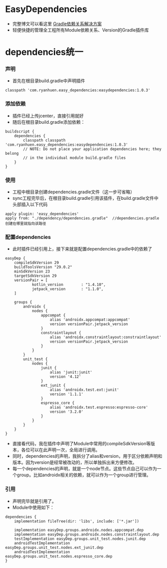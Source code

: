 # EasyDependencies
- 完整博文可以看这里 [Gradle依赖关系解决方案](https://ryanhuen.tech/blog/article/22/)
- 轻便快捷的管理全工程所有Module依赖关系、Version的Gradle插件库

# dependencies统一
### 声明
- 首先在根目录build.gradle中声明插件

```
classpath 'com.ryanhuen.easy_dependencies:easydependencies:1.0.3'
```

### 添加依赖
- 插件已经上传jcenter，直接引用就好
- 随后在根目录build.gradle添加依赖：

```
buildscript {
    dependencies {
        classpath classpath 'com.ryanhuen.easy_dependencies:easydependencies:1.0.3'
        // NOTE: Do not place your application dependencies here; they belong
        // in the individual module build.gradle files
    }
}
```
### 使用
- 工程中根目录创建dependencies.gradle文件（这一步可省略）
- sync工程完毕后，在根目录build.gradle引用该插件，在build.gradle文件中头部插入以下代码

```
apply plugin: 'easy_dependencies'
apply from: "./dependency/dependencies.gradle"  //dependencies.gradle创建在哪里就指向该路径
```

### 配置dependencies
- 此时插件已经引用上，接下来就是配置dependencies.gradle中的依赖了
```
easyDep {
    compileSdkVersion 29
    buildToolsVersion "29.0.2"
    minSdkVersion 23
    targetSdkVersion 29
    versionPair = [
            kotlin_version        : "1.4.10",
            jetpack_version       : "1.1.0",
    ]

    groups {
        androidx {
            nodes {
                appcompat {
                    alias 'androidx.appcompat:appcompat'
                    version versionPair.jetpack_version
                }
                constraintlayout {
                    alias 'androidx.constraintlayout:constraintlayout'
                    version versionPair.jetpack_version
                }
            }
        }
        unit_test {
            nodes {
                junit {
                    alias 'junit:junit'
                    version '4.12'
                }
                ext_junit {
                    alias 'androidx.test.ext:junit'
                    version '1.1.1'
                }
                espresso_core {
                    alias 'androidx.test.espresso:espresso-core'
                    version '3.2.0'
                }
            }
        }
    }
}
```

- 直接看代码，我在插件中声明了Module中常用的compileSdkVersion等版本，各位可以在此声明一次，全局进行调用。
- 同时，dependencies的声明，我拆分了alias和version，用于区分依赖声明和版本。因为version是经常被改动的，所以单独拆出来方便修改。
- 每一个dependencies的声明，就是一个node节点。这些节点自己可以作为一个group。比如androidx相关的依赖，就可以作为一个group进行管理。

### 引用
- 声明完毕就是引用了。
- Module中使用如下：

```
dependencies {
    implementation fileTree(dir: 'libs', include: ['*.jar'])

    implementation easyDep.groups.androidx.nodes.appcompat.dep
    implementation easyDep.groups.androidx.nodes.constraintlayout.dep
    testImplementation easyDep.groups.unit_test.nodes.junit.dep
    androidTestImplementation easyDep.groups.unit_test.nodes.ext_junit.dep
    androidTestImplementation easyDep.groups.unit_test.nodes.espresso_core.dep
}
```
